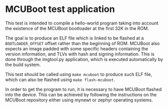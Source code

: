# MCUBoot test application
This test is intended to compile a hello-world program taking into account
the existence of the MCUBoot bootloader at the first 32K in the ROM.

The goal is to produce an ELF file which is linked to be flashed at a
`BOOTLOADER_OFFSET` offset rather than the beginning of ROM. MCUBoot also
expects an image padded with some specific headers containing the version
information, and TLVs with hash and signing information. This is done through
the imgtool.py application, which is executed automatically by the build
system.

This test should be called using `make mcuboot` to produce such ELF file,
which can also be flashed using `make flash-mcuboot`.

In order to get the program to run, it is necessary to have MCUBoot flashed
into the device. This can be achieved by following the instructions on the
MCUBoot repository either using mynewt or zephyr operating systems.
